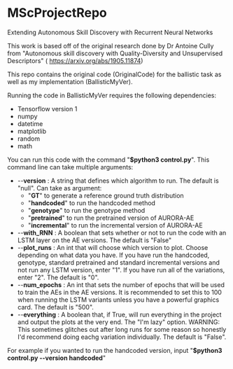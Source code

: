 # MScProjectRepo
Extending Autonomous Skill Discovery with Recurrent Neural Networks

This work is based off of the original research done by Dr Antoine Cully from "Autonomous skill discovery with Quality-Diversity and Unsupervised Descriptors" ( https://arxiv.org/abs/1905.11874)

This repo contains the original code (OriginalCode) for the ballistic task as well as my implementation (BallisticMyVer).

Running the code in BallisticMyVer requires the following dependencies:
* Tensorflow version 1
* numpy
* datetime
* matplotlib
* random
* math

You can run this code with the command "**$python3 control.py**".
This command line can take multiple arguments:
* --**version** : A string that defines which algorithm to run. The default is "null". Can take as argument:
  * "**GT**" to generate a reference ground truth distribution 
  * "**handcoded**" to run the handcoded method
  * "**genotype**" to run the genotype method
  * "**pretrained**" to run the pretrained version of AURORA-AE
  * "**incremental**" to run the incremental version of AURORA-AE
* --**with_RNN** : A boolean that sets whether or not to run the code with an LSTM layer on the AE versions. The default is "False"
* --**plot_runs** : An int that will choose which version to plot. Choose depending on what data you have. If you have run the handcoded, genotype, standard pretrained and standard incremental versions and not run any LSTM version, enter "1". If you have run all of the variations, enter "2". The default is "0".
* --**num_epochs** : An int that sets the number of epochs that will be used to train the AEs in the AE versions. It is recommended to set this to 100 when running the LSTM variants unless you have a powerful graphics card. The default is "500".
* --**everything** : A boolean that, if True, will run everything in the project and output the plots at the very end. The "I'm lazy" option. WARNING: This sometimes glitches out after long runs for some reason so honestly I'd recommend doing eachg variation individually. The default is "False".

For example if you wanted to run the handcoded version, input "**$python3 control.py --version handcoded**"
